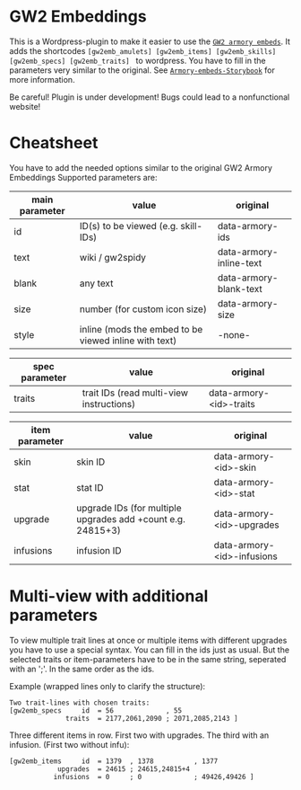 # GW2 Embeddings

This is a Wordpress-plugin to make it easier to use the [`GW2 armory embeds`](https://github.com/madou/armory-embeds).
It adds the shortcodes `[gw2emb_amulets] [gw2emb_items] [gw2emb_skills] [gw2emb_specs] [gw2emb_traits] ` to wordpress.
You have to fill in the parameters very similar to the original. See [`Armory-embeds-Storybook`](https://madou.github.io/armory-embeds) for more information.

Be careful! Plugin is under development! Bugs could lead to a nonfunctional website!

# Cheatsheet

 You have to add the needed options similar to the original GW2 Armory Embeddings
Supported parameters are:

main parameter  | value                                       | original
------------    |------------                                 |------------
id              |  ID(s) to be viewed (e.g. skill-IDs)        |  data-armory-ids
text            |  wiki / gw2spidy                            |  data-armory-inline-text
blank           |  any text                                   |  data-armory-blank-text
size            |  number (for custom icon size)              |  data-armory-size
style           |  inline (mods the embed to be viewed inline with text)       |  -none-

spec parameter  |  value                                      |  original
------------    |------------                                 |------------
traits          |  trait IDs (read multi-view instructions)   |  data-armory-\<id>-traits

item parameter  | value                                       |  original
------------    |------------                                 |------------
skin            |  skin ID                                    |  data-armory-\<id>-skin
stat            |  stat ID                                    |  data-armory-\<id>-stat
upgrade         |  upgrade IDs (for multiple upgrades add +count e.g. 24815+3)  |  data-armory-\<id>-upgrades
infusions       |  infusion ID                                |  data-armory-\<id>-infusions



# Multi-view with additional parameters

To view multiple trait lines at once or multiple items with different upgrades you have to use a special syntax.
You can fill in the ids just as usual. But the selected traits or item-parameters have to be in the same string, seperated with an ';'. In the same order as the ids.

Example (wrapped lines only to clarify the structure):
```
Two trait-lines with chosen traits:
[gw2emb_specs     id  = 56             , 55
              traits  = 2177,2061,2090 ; 2071,2085,2143 ]
```

Three different items in row. First two with upgrades. The third with an infusion. (First two without infu):
```
[gw2emb_items     id  = 1379  , 1378          , 1377
            upgrades  = 24615 ; 24615,24815+4
           infusions  = 0     ; 0             ; 49426,49426 ]
```
